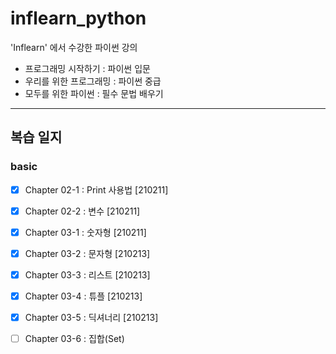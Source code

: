 # inflearn_python
'Inflearn' 에서 수강한 파이썬 강의

* 프로그래밍 시작하기 : 파이썬 입문
* 우리를 위한 프로그래밍 : 파이썬 중급
* 모두를 위한 파이썬 : 필수 문법 배우기

---

## 복습 일지

### basic

- [x] Chapter 02-1 : Print 사용법 [210211]
- [x] Chapter 02-2 : 변수 [210211]
- [x] Chapter 03-1 : 숫자형 [210211]
- [x] Chapter 03-2 : 문자형 [210213]
- [x] Chapter 03-3 : 리스트 [210213]
- [x] Chapter 03-4 : 튜플 [210213]
- [x] Chapter 03-5 : 딕셔너리 [210213]
- [ ] Chapter 03-6 : 집합(Set)

